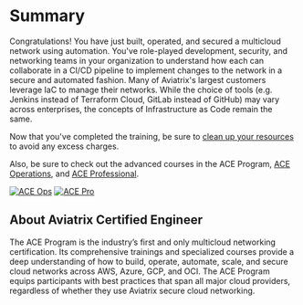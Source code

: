 # Summary  

Congratulations! You have just built, operated, and secured a multicloud network using automation. You've role-played development, security, and networking teams in your organization to understand how each can collaborate in a CI/CD pipeline to implement changes to the network in a secure and automated fashion. Many of Aviatrix's largest customers leverage IaC to manage their networks. While the choice of tools (e.g. Jenkins instead of Terraform Cloud, GitLab instead of GitHub) may vary across enterprises, the concepts of Infrastructure as Code remain the same.

Now that you've completed the training, be sure to [clean up your resources](./cleanup.md) to avoid any excess charges.

Also, be sure to check out the advanced courses in the ACE Program, [ACE Operations](https://aviatrix.com/ace-operations/), and [ACE Professional](https://aviatrix.com/ace-professional/).

[![ACE Ops](images/ace_operations_banner.png)](https://aviatrix.com/ace-operations/)
[![ACE Pro](images/ace_professional_banner.png)](https://aviatrix.com/ace-professional/)

## About Aviatrix Certified Engineer

The ACE Program is the industry’s first and only multicloud networking certification. Its comprehensive trainings and specialized courses provide a deep understanding of how to build, operate, automate, scale, and secure cloud networks across AWS, Azure, GCP, and OCI. The ACE Program equips participants with best practices that span all major cloud providers, regardless of whether they use Aviatrix secure cloud networking.

